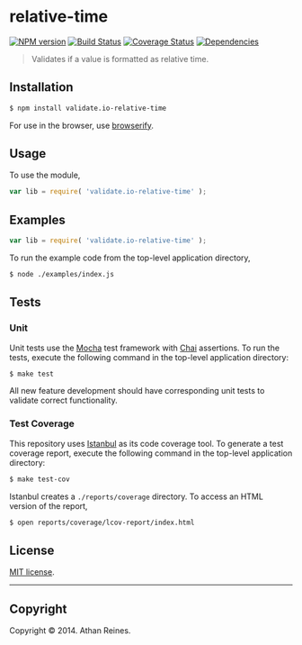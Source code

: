 relative-time
===
[![NPM version][npm-image]][npm-url] [![Build Status][travis-image]][travis-url] [![Coverage Status][coveralls-image]][coveralls-url] [![Dependencies][dependencies-image]][dependencies-url]

> Validates if a value is formatted as relative time.


## Installation

``` bash
$ npm install validate.io-relative-time
```

For use in the browser, use [browserify](https://github.com/substack/node-browserify).


## Usage

To use the module,

``` javascript
var lib = require( 'validate.io-relative-time' );
```


## Examples

``` javascript
var lib = require( 'validate.io-relative-time' );
```

To run the example code from the top-level application directory,

``` bash
$ node ./examples/index.js
```


## Tests

### Unit

Unit tests use the [Mocha](http://visionmedia.github.io/mocha) test framework with [Chai](http://chaijs.com) assertions. To run the tests, execute the following command in the top-level application directory:

``` bash
$ make test
```

All new feature development should have corresponding unit tests to validate correct functionality.


### Test Coverage

This repository uses [Istanbul](https://github.com/gotwarlost/istanbul) as its code coverage tool. To generate a test coverage report, execute the following command in the top-level application directory:

``` bash
$ make test-cov
```

Istanbul creates a `./reports/coverage` directory. To access an HTML version of the report,

``` bash
$ open reports/coverage/lcov-report/index.html
```


## License

[MIT license](http://opensource.org/licenses/MIT). 


---
## Copyright

Copyright &copy; 2014. Athan Reines.


[npm-image]: http://img.shields.io/npm/v/validate.io-relative-time.svg
[npm-url]: https://npmjs.org/package/validate.io-relative-time

[travis-image]: http://img.shields.io/travis/validate-io/relative-time/master.svg
[travis-url]: https://travis-ci.org/validate-io/relative-time

[coveralls-image]: https://img.shields.io/coveralls/validate-io/relative-time/master.svg
[coveralls-url]: https://coveralls.io/r/validate-io/relative-time?branch=master

[dependencies-image]: http://img.shields.io/david/validate-io/relative-time.svg
[dependencies-url]: https://david-dm.org/validate-io/relative-time

[dev-dependencies-image]: http://img.shields.io/david/dev/validate-io/relative-time.svg
[dev-dependencies-url]: https://david-dm.org/dev/validate-io/relative-time

[github-issues-image]: http://img.shields.io/github/issues/validate-io/relative-time.svg
[github-issues-url]: https://github.com/validate-io/relative-time/issues